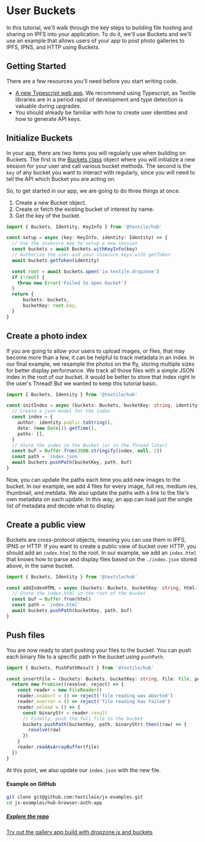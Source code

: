 # User Buckets

In this tutorial, we'll walk through the key steps to building file hosting and sharing on IPFS into your application. To do it, we'll use Buckets and we'll use an example that allows users of your app to post photo galleries to IPFS, IPNS, and HTTP using Buckets.

## Getting Started

There are a few resources you'll need before you start writing code.

- [A new Typescript web app](https://webpack.js.org/guides/typescript/). We recommend using Typescript, as Textile libraries are in a period rapid of development and type detection is valuable during upgrades.
- You should already be familiar with how to create user identities and how to generate API keys.

## Initialize Buckets

In your app, there are two items you will regularly use when building on Buckets. The first is the [Buckets class](https://textileio.github.io/js-hub/docs/hub.buckets) object where you will initialize a new session for your user and call various bucket methods. The second is the `key` of any bucket you want to interact with regularly, since you will need to tell the API which Bucket you are acting on.

So, to get started in our app, we are going to do three things at once.

1. Create a new Bucket object.
2. Create or fetch the existing bucket of interest by name.
3. Get the key of the bucket.

```typescript
import { Buckets, Identity, KeyInfo } from '@textile/hub'

const setup = async (key: KeyInfo, identity: Identity) => {
  // Use the insecure key to setup a new session
  const buckets = await Buckets.withKeyInfo(key)
  // Authorize the user and your insecure keys with getToken
  await buckets.getToken(identity) 

  const root = await buckets.open('io.textile.dropzone')
  if (!root) {
    throw new Error('Failed to open bucket')
  }
  return {
      buckets: buckets, 
      bucketKey: root.key,
  }
}
```

## Create a photo index

If you are going to allow your users to upload images, or files, that may become more than a few, it can be helpful to track metadata in an index. In our final example, we resample the photos on the fly, storing multiple sizes for better display performance. We track all those files with a simple JSON index in the root of our bucket. It would be better to store that index right in the user's Thread! But we wanted to keep this tutorial basic.

```typescript
import { Buckets, Identity } from '@textile/hub'

const initIndex = async (buckets: Buckets, bucketKey: string, identity: Identity) => {
  // Create a json model for the index
  const index = {
    author: identity.public.toString(),
    date: (new Date()).getTime(),
    paths: [],
  }
  // Store the index in the Bucket (or in the Thread later)
  const buf = Buffer.from(JSON.stringify(index, null, 2))
  const path = `index.json`
  await buckets.pushPath(bucketKey, path, buf)
}
```

Now, you can update the paths each time you add new images to the bucket. In our example, we add 4 files for every image, full res, medium res, thumbnail, and metdata. We also update the paths with a link to the file's own metadata on each update. In this way, an app can load just the single list of metadata and decide what to display.

## Create a public view

Buckets are cross-protocol objects, meaning you can use them in IPFS, IPNS or HTTP. If you want to create a public view of bucket over HTTP, you should add an `index.html` to the root. In our example, we add an `index.html` that knows how to parse and display files based on the `./index.json` stored above, in the same bucket.

```typescript
import { Buckets, Identity } from '@textile/hub'

const addIndexHTML = async (buckets: Buckets, bucketKey: string, html: string) => {
  // Store the index.html in the root of the bucket
  const buf = Buffer.from(html)
  const path = `index.html`
  await buckets.pushPath(bucketKey, path, buf)
}
```

## Push files

You are now ready to start pushing your files to the bucket. You can push each binary file to a specific path in the bucket using `pushPath`.

```typescript
import { Buckets, PushPathResult } from '@textile/hub'

const insertFile = (buckets: Buckets, bucketKey: string, file: File, path: string): Promise<PushPathResult> => {
  return new Promise((resolve, reject) => {
    const reader = new FileReader()
    reader.onabort = () => reject('file reading was aborted')
    reader.onerror = () => reject('file reading has failed')
    reader.onload = () => {
      const binaryStr = reader.result
      // Finally, push the full file to the bucket
      buckets.pushPath(bucketKey, path, binaryStr).then((raw) => {
        resolve(raw)
      })
    }
    reader.readAsArrayBuffer(file)
  })
}
```

At this point, we also update our `index.json` with the new file. 

#### Example on GitHub

```bash
git clone git@github.com:textileio/js-examples.git
cd js-examples/hub-browser-auth-app
```

<div class="txtl-options half">
  <a href="https://github.com/textileio/js-examples/tree/master/hub-browser-auth-app" class="box">
    <h5>Explore the repo</h5>
    <p>Try out the gallery app build with dropzone.js and buckets</p>
  </a>
</div>

<br />
